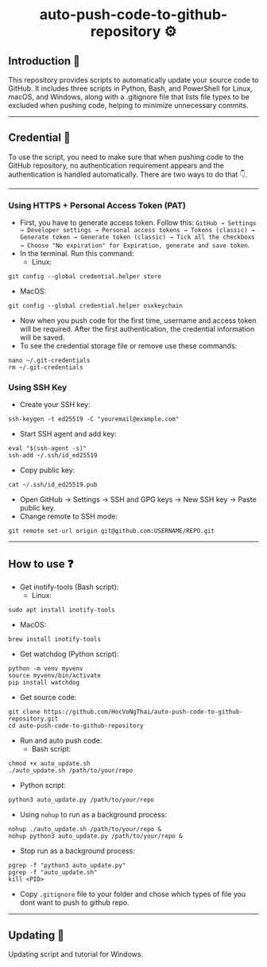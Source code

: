 <div align = "center">
  
  # auto-push-code-to-github-repository ⚙️

</div>

## Introduction 📃
This repository provides scripts to automatically update your source code to GitHub. It includes three scripts in Python, Bash, and PowerShell for Linux, macOS, and Windows, along with a .gitignore file that lists file types to be excluded when pushing code, helping to minimize unnecessary commits.

---
## Credential 🔑
To use the script, you need to make sure that when pushing code to the GitHub repository, no authentication requirement appears and the authentication is handled automatically. There are two ways to do that 👇.

---
### Using HTTPS + Personal Access Token (PAT)
- First, you have to generate access token. Follow this: `GitHub → Settings → Developer settings → Personal access tokens → Tokens (classic) → Generate token → Generate token (classic) → Tick all the checkboxs → Choose "No expiration" for Expiration, generate and save token`.
- In the terminal. Run this command:
  - Linux:
```
git config --global credential.helper store
```
  - MacOS:
```
git config --global credential.helper osxkeychain
```
- Now when you push code for the first time, username and access token will be required. After the first authentication, the credential information will be saved.
- To see the credential storage file or remove use these commands:
```
nano ~/.git-credentials
rm ~/.git-credentials
```
### Using SSH Key
- Create your SSH key:
```
ssh-keygen -t ed25519 -C "youremail@example.com"
```
- Start SSH agent and add key:
```
eval "$(ssh-agent -s)"
ssh-add ~/.ssh/id_ed25519
```
- Copy public key:
```
cat ~/.ssh/id_ed25519.pub
```
- Open GitHub → Settings → SSH and GPG keys → New SSH key → Paste public key.
-  Change remote to SSH mode:
```
git remote set-url origin git@github.com:USERNAME/REPO.git
```

---
## How to use ❓
- Get inotify-tools (Bash script):
  - Linux:
```
sudo apt install inotify-tools
```
  - MacOS:
```
brew install inotify-tools
```
- Get watchdog (Python script):
```
python -m venv myvenv
source myvenv/bin/activate
pip install watchdog
```
- Get source code:
```
git clone https://github.com/HocVoNgThai/auto-push-code-to-github-repository.git
cd auto-push-code-to-github-repository
```
- Run and auto push code:
  - Bash script:
```
chmod +x auto_update.sh
./auto_update.sh /path/to/your/repo
```
  - Python script:
```
python3 auto_update.py /path/to/your/repo
```
  - Using `nohup` to run as a background process:
```
nohup ./auto_update.sh /path/to/your/repo &
nohup python3 auto_update.py /path/to/your/repo &
```
  - Stop run as a background process:
```
pgrep -f "python3 auto_update.py"
pgrep -f "auto_update.sh"
kill <PID>
```
- Copy `.gitignore` file to your folder and chose which types of file you dont want to push to github repo.

---
## Updating 🔁
Updating script and tutorial for Windows.

